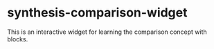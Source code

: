 # synthesis-comparison-widget
This is an interactive widget for learning the comparison concept with blocks.
